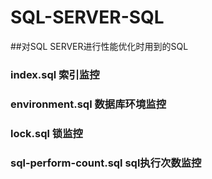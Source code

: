 # SQL-SERVER-SQL
##对SQL SERVER进行性能优化时用到的SQL
### index.sql 索引监控
### environment.sql 数据库环境监控
### lock.sql 锁监控
### sql-perform-count.sql sql执行次数监控
